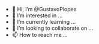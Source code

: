 - 👋 Hi, I’m @GustavoPlopes
- 👀 I’m interested in ...
- 🌱 I’m currently learning ...
- 💞️ I’m looking to collaborate on ...
- 📫 How to reach me ...

<!---
GustavoPlopes/GustavoPlopes is a ✨ special ✨ repository because its `README.md` (this file) appears on your GitHub profile.
You can click the Preview link to take a look at your changes.
--->
